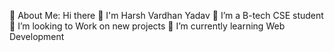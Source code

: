 💫 About Me:
Hi there 👋
I'm Harsh Vardhan Yadav
🔭 I’m a B-tech CSE student 
👯 I’m looking to Work on new projects 
🌱 I’m currently learning Web Development
